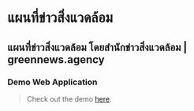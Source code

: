 # แผนที่ข่าวสิ่งแวดล้อม

## แผนที่ข่าวสิ่งแวดล้อม โดยสำนักข่าวสิ่งแวดล้อม | greennews.agency


### Demo Web Application

> Check out the demo [here](https://aonwittawat.github.io/GreenNews/).
